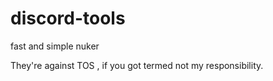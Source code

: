 # discord-tools
fast and simple nuker

They're against TOS , if you got termed not my responsibility.
